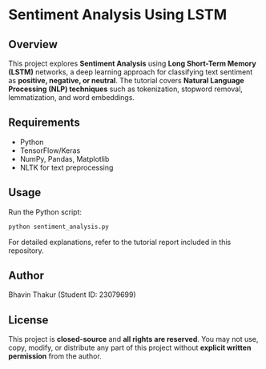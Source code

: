 # Sentiment Analysis Using LSTM

## Overview
This project explores **Sentiment Analysis** using **Long Short-Term Memory (LSTM)** networks, a deep learning approach for classifying text sentiment as **positive, negative, or neutral**. The tutorial covers **Natural Language Processing (NLP) techniques** such as tokenization, stopword removal, lemmatization, and word embeddings.

## Requirements
- Python
- TensorFlow/Keras
- NumPy, Pandas, Matplotlib
- NLTK for text preprocessing

## Usage
Run the Python script:
```sh
python sentiment_analysis.py
```
For detailed explanations, refer to the tutorial report included in this repository.

## Author
Bhavin Thakur (Student ID: 23079699)

## License
This project is **closed-source** and **all rights are reserved**. You may not use, copy, modify, or distribute any part of this project without **explicit written permission** from the author.
